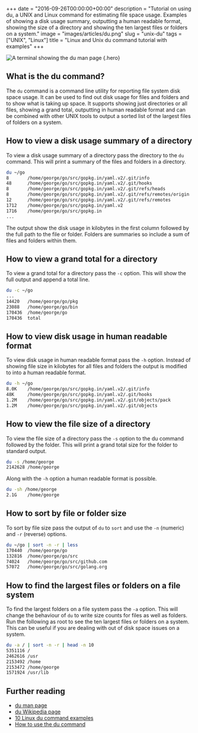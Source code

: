 +++
date = "2016-09-26T00:00:00+00:00"
description = "Tutorial on using du, a UNIX and Linux command for estimating file space usage. Examples of showing a disk usage summary, outputting a human readable format, showing the size of a directory and showing the ten largest files or folders on a system."
image = "images/articles/du.png"
slug = "unix-du"
tags = ["UNIX", "Linux"]
title = "Linux and Unix du command tutorial with examples"
+++

<!-- prettier-ignore -->
![A terminal showing the du man page][2]
{.hero}

## What is the du command?

The `du` command is a command line utility for reporting file system disk space
usage. It can be used to find out disk usage for files and folders and to show
what is taking up space. It supports showing just directories or all files,
showing a grand total, outputting in human readable format and can be combined
with other UNIX tools to output a sorted list of the largest files of folders on
a system.

## How to view a disk usage summary of a directory

To view a disk usage summary of a directory pass the directory to the `du`
command. This will print a summary of the files and folders in a directory.

```sh
du ~/go
8       /home/george/go/src/gopkg.in/yaml.v2/.git/info
48      /home/george/go/src/gopkg.in/yaml.v2/.git/hooks
8       /home/george/go/src/gopkg.in/yaml.v2/.git/refs/heads
8       /home/george/go/src/gopkg.in/yaml.v2/.git/refs/remotes/origin
12      /home/george/go/src/gopkg.in/yaml.v2/.git/refs/remotes
1712    /home/george/go/src/gopkg.in/yaml.v2
1716    /home/george/go/src/gopkg.in
...
```

The output show the disk usage in kilobytes in the first column followed by the
full path to the file or folder. Folders are summaries so include a sum of files
and folders within them.

## How to view a grand total for a directory

To view a grand total for a directory pass the `-c` option. This will show the
full output and append a total line.

```sh
du -c ~/go
...
14420   /home/george/go/pkg
23088   /home/george/go/bin
170436  /home/george/go
170436  total
```

## How to view disk usage in human readable format

To view disk usage in human readable format pass the `-h` option. Instead of
showing file size in kilobytes for all files and folders the output is modified
to into a human readable format.

```sh
du -h ~/go
8.0K    /home/george/go/src/gopkg.in/yaml.v2/.git/info
48K     /home/george/go/src/gopkg.in/yaml.v2/.git/hooks
1.2M    /home/george/go/src/gopkg.in/yaml.v2/.git/objects/pack
1.2M    /home/george/go/src/gopkg.in/yaml.v2/.git/objects
```

## How to view the file size of a directory

To view the file size of a directory pass the `-s` option to the du command
followed by the folder. This will print a grand total size for the folder to
standard output.

```sh
du -s /home/george
2142628 /home/george
```

Along with the `-h` option a human readable format is possible.

```sh
du -sh /home/george
2.1G    /home/george
```

## How to sort by file or folder size

To sort by file size pass the output of `du` to `sort` and use the `-n`
(numeric) and `-r` (reverse) options.

```sh
du ~/go | sort -n -r | less
170440  /home/george/go
132816  /home/george/go/src
74024   /home/george/go/src/github.com
57072   /home/george/go/src/golang.org
```

## How to find the largest files or folders on a file system

To find the largest folders on a file system pass the `-a` option. This will
change the behaviour of `du` to write size counts for files as well as folders.
Run the following as root to see the ten largest files or folders on a system.
This can be useful if you are dealing with out of disk space issues on a system.

```sh
du -a / | sort -n -r | head -n 10
5351116 /
2462616 /usr
2153492 /home
2153472 /home/george
1571924 /usr/lib
```

## Further reading

- [du man page][1]
- [du Wikipedia page][3]
- [10 Linux du command examples][4]
- [How to use the du command][5]

[1]: http://linux.die.net/man/1/du
[2]: /images/articles/du.png "Linux and Unix du command"
[3]: https://en.wikipedia.org/wiki/Du_(Unix)
[4]: http://www.thegeekstuff.com/2012/06/du-command-examples
[5]: http://www.linfo.org/du.html
